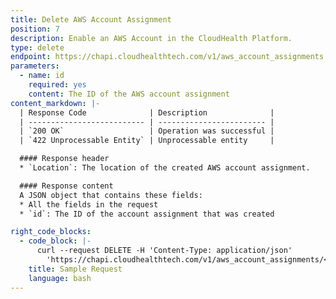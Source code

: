 ```yaml
---
title: Delete AWS Account Assignment
position: 7
description: Enable an AWS Account in the CloudHealth Platform.
type: delete
endpoint: https://chapi.cloudhealthtech.com/v1/aws_account_assignments
parameters:
  - name: id
    required: yes
    content: The ID of the AWS account assignment
content_markdown: |-
  | Response Code              | Description              |
  | -------------------------- | ------------------------ |
  | `200 OK`                   | Operation was successful |
  | `422 Unprocessable Entity` | Unprocessable entity     |

  #### Response header
  * `Location`: The location of the created AWS account assignment.

  #### Response content
  A JSON object that contains these fields:
  * All the fields in the request
  * `id`: The ID of the account assignment that was created

right_code_blocks:
  - code_block: |-
      curl --request DELETE -H 'Content-Type: application/json'
        'https://chapi.cloudhealthtech.com/v1/aws_account_assignments/<id>?api_key=<your_api_key>'
    title: Sample Request
    language: bash
---
```

